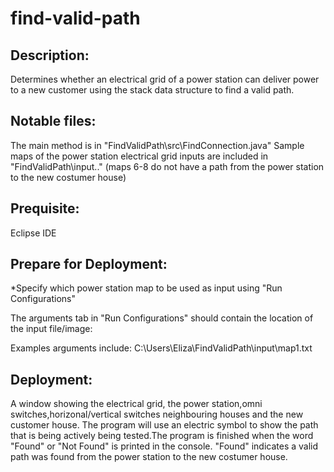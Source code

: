 # find-valid-path
## Description:
Determines whether an electrical grid of a power station can deliver power to a new customer using the stack data structure to find a valid path.

## Notable files:
The main method is in "FindValidPath\src\FindConnection.java"
Sample maps of the power station electrical grid inputs are included in "FindValidPath\input\.." (maps 6-8 do not have a path from the power station to the new costumer house)

## Prequisite:
Eclipse IDE

## Prepare for Deployment:
*Specify which power station map to be used as input using "Run Configurations"

 The arguments tab in "Run Configurations" should contain the location of the input file/image:

 Examples arguments include:
 C:\Users\Eliza\FindValidPath\input\map1.txt 
  
## Deployment:
A window showing the electrical grid, the power station,omni switches,horizonal/vertical switches neighbouring houses and the new customer house. The program will use an electric symbol to show the path that is being actively being tested.The program is finished when the word "Found" or "Not Found" is printed in the console. "Found" indicates a valid path was found from the power station to the new costumer house.




